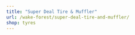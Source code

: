 ```yaml
---
title: "Super Deal Tire & Muffler"
url: /wake-forest/super-deal-tire-and-muffler/
shop: tyres
---
```

